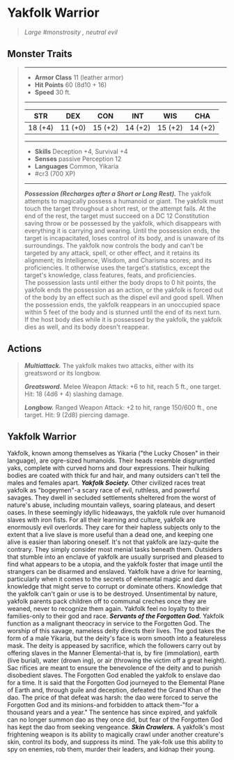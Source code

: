 # Yakfolk Warrior
>*Large #monstrosity , neutral evil*
## Monster Traits
>___
>- **Armor Class** 11 (leather armor)
>- **Hit Points** 60 (8d10 + 16)
>- **Speed** 30 ft.
>___
>|STR|DEX|CON|INT|WIS|CHA|
>|:---:|:---:|:---:|:---:|:---:|:---:|
>|18 (+4)|11 (+0)|15 (+2)|14 (+2)|15 (+2)|14 (+2)|
>___
>- **Skills** Deception +4, Survival +4
>- **Senses** passive Perception 12
>- **Languages** Common, Yikaria
>- #cr3 (700 XP)
>___
>***Possession (Recharges after a Short or Long Rest).*** The yakfolk attempts to magically possess a humanoid or giant. The yakfolk must touch the target throughout a short rest, or the attempt fails. At the end of the rest, the target must succeed on a DC 12 Constitution saving throw or be possessed by the yakfolk, which disappears with everything it is carrying and wearing. Until the possession ends, the target is incapacitated, loses control of its body, and is unaware of its surroundings. The yakfolk now controls the body and can't be targeted by any attack, spell, or other effect, and it retains its alignment; its Intelligence, Wisdom, and Charisma scores; and its proficiencies. It otherwise uses the target's statistics, except the target's knowledge, class features, feats, and proficiencies.  
>The possession lasts until either the body drops to 0 hit points, the yakfolk ends the possession as an action, or the yakfolk is forced out of the body by an effect such as the dispel evil and good spell. When the possession ends, the yakfolk reappears in an unoccupied space within 5 feet of the body and is stunned until the end of its next turn. If the host body dies while it is possessed by the yakfolk, the yakfolk dies as well, and its body doesn't reappear.  
>
## Actions
>***Multiattack.*** The yakfolk makes two attacks, either with its greatsword or its longbow.  
>
>***Greatsword.*** Melee Weapon Attack: +6 to hit, reach 5 ft., one target. Hit: 18 (4d6 + 4) slashing damage.  
>
>***Longbow.*** Ranged Weapon Attack: +2 to hit, range 150/600 ft., one target. Hit: 9 (2d8) piercing damage.
## Yakfolk Warrior
Yakfolk, known among themselves as Yikaria ("the Lucky Chosen" in their language), are ogre-sized humanoids. Their heads resemble disgruntled yaks, complete with curved horns and dour expressions. Their hulking bodies are coated with thick fur and hair, and many outsiders can't tell the males and females apart.
***Yakfolk Society.*** Other civilized races treat yakfolk as "bogeymen"-a scary race of evil, ruthless, and powerful savages. They dwell in secluded settlements sheltered from the worst of nature's abuse, including mountain valleys, soaring plateaus, and desert oases. In these seemingly idyllic hideaways, the yakfolk rule over humanoid slaves with iron fists. For all their learning and culture, yakfolk are enormously evil overlords. They care for their hapless subjects only to the extent that a live slave is more useful than a dead one, and keeping one alive is easier than laboring oneself. It's not that yakfolk are lazy-quite the contrary. They simply consider most menial tasks beneath them.
Outsiders that stumble into an enclave of yakfolk are usually surprised and pleased to find what appears to be a utopia, and the yakfolk foster that image until the strangers can be disarmed and enslaved.
Yakfolk have a drive for learning, particularly when it comes to the secrets of elemental magic and dark knowledge that might serve to corrupt or dominate others. Knowledge that the yakfolk can't gain or use is to be destroyed. Unsentimental by nature, yakfolk parents pack children off to communal creches once they are weaned, never to recognize them again. Yakfolk feel no loyalty to their families-only to their god and race.
***Servants of the Forgotten God.*** Yakfolk function as a malignant theocracy in service to the Forgotten God. The worship of this savage, nameless deity directs their lives. The god takes the form of a male Yikaria, but the deity's face is worn smooth into a featureless mask. The deity is appeased by sacrifice, which the followers carry out by offering slaves in the Manner Elemental-that is, by fire (immolation), earth (live burial), water (drown ing), or air (throwing the victim off a great height). Sac rifices are meant to ensure the benevolence of the deity and to punish disobedient slaves.
The Forgotten God enabled the yakfolk to enslave dao for a time. It is said that the Forgotten God journeyed to the Elemental Plane of Earth and, through guile and deception, defeated the Grand Khan of the dao. The price of that defeat was harsh: the dao were forced to serve the Forgotten God and its minions-and forbidden to attack them-"for a thousand years and a year." The sentence has since expired, and yakfolk can no longer summon dao as they once did, but fear of the Forgotten God has kept the dao from seeking vengeance.
***Skin Crawlers.*** A yakfolk's most frightening weapon is its ability to magically crawl under another creature's skin, control its body, and suppress its mind. The yak-folk use this ability to spy on enemies, rob them, murder their leaders, and kidnap their young.